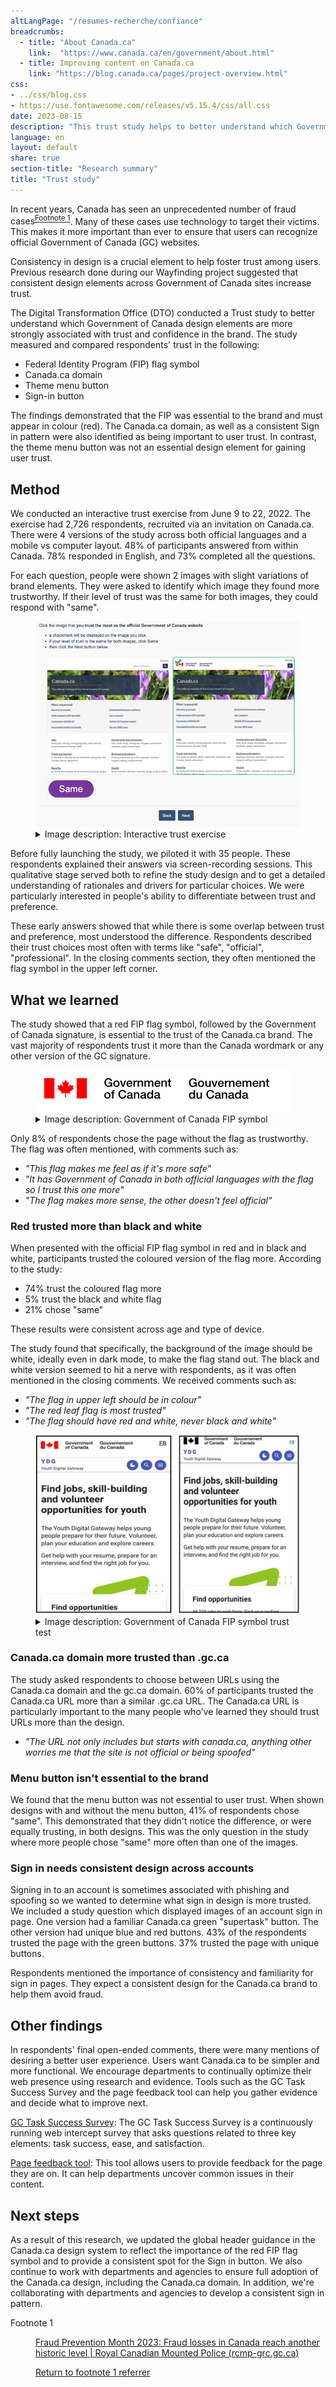 ```yaml
---
altLangPage: "/resumes-recherche/confiance"
breadcrumbs:
  - title: "About Canada.ca"
    link:  "https://www.canada.ca/en/government/about.html"
  - title: Improving content on Canada.ca
    link: "https://blog.canada.ca/pages/project-overview.html"
css:
- ../css/blog.css
- https://use.fontawesome.com/releases/v5.15.4/css/all.css
date: 2023-08-15
description: "This trust study helps to better understand which Government of Canada design elements are more strongly associated with trust and confidence in the brand"
language: en
layout: default
share: true
section-title: "Research summary"
title: "Trust study"
---
```

<p>In recent years, Canada has seen an unprecedented number of fraud <span class="nowrap">cases<sup id="fn1-rf"><a class="fn-lnk" href="#fn1"><span class="wb-inv">Footnote </span>1</a></sup></span>. Many of these cases use technology to target their victims. This makes it more important than ever to ensure that users can recognize official Government of Canada (GC) websites.</p>
<p>Consistency in design is a crucial element to help foster trust among users. Previous research done during our Wayfinding project suggested that consistent design elements across Government of Canada sites increase trust.</p>
<p>The Digital Transformation Office (DTO) conducted a Trust study to better understand which Government of Canada design elements are more strongly associated with trust and confidence in the brand. The study measured and compared respondents' trust in the following:</p>
<ul>
  <li>Federal Identity Program (FIP) flag symbol</li>
  <li>Canada.ca domain</li>
  <li>Theme menu button</li>
  <li>Sign-in button</li>
</ul>
<p>The findings demonstrated that the FIP was essential to the brand and must appear in colour (red). The Canada.ca domain, as well as a consistent Sign in pattern were also identified as being important to user trust.  In contrast, the theme menu button was not an essential design element for gaining user trust.</p>
<h2 id="method">Method</h2>
<p>We conducted an interactive trust exercise from June 9 to 22, 2022. The exercise had 2,726 respondents, recruited via an invitation on Canada.ca. There were 4 versions of the study across both official languages and a mobile vs computer layout. 48% of participants answered from within Canada. 78% responded in English, and 73% completed all the questions.</p>
<p>For each question, people were shown 2 images with slight variations of brand elements. They were asked to identify which image they found more trustworthy. If their level of trust was the same for both images, they could respond with "same".</p>
<div class="row">
  <div class="mrgn-tp-lg mrgn-bttm-md col-md-8">
    <figure class="gc-complex-img" role="group"> <img alt="Screenshot of an interactive trust exercise" src="../images/trust-en.png" class="img-responsive" />
      <figcaption>
        <details>
          <summary>Image description: Interactive trust exercise</summary>
          <p class="mrgn-tp-lg">A sample of the survey experience for respondents using a desktop computer. Two similar Canada.ca webpages are displayed side-by-side. The survey tells the user to click the image that they trust the most as the official Government of Canada website. If they trust them equally, the user is instructed to click "same".</p>
        </details>
      </figcaption>
    </figure>
  </div>
</div>
<p>Before fully launching the study, we piloted it with 35 people. These respondents explained their answers via screen-recording sessions. This qualitative stage served both to refine the study design and to get a detailed understanding of rationales and drivers for particular choices. We were particularly interested in people's ability to differentiate between trust and preference.</p>
<p>These early answers showed that while there is some overlap between trust and preference, most understood the difference. Respondents described their trust choices most often with terms like "safe", "official", "professional". In the closing comments section, they often mentioned the flag symbol in the upper left corner.</p>
<h2 id="what-we-learned">What we learned</h2>
<p>The study showed that a red FIP flag symbol, followed by the Government of Canada signature, is essential to the trust of the Canada.ca brand. The vast majority of respondents trust it more than the Canada wordmark or any other version of the GC signature.</p>
<div class="row">
  <div class="mrgn-tp-lg mrgn-bttm-md col-md-8">
    <figure class="gc-complex-img" role="group"> <img alt="Screenshot of Government of Canada FIP symbol" src="../images/fip-en.png" class="img-responsive" />
      <figcaption>
        <details>
          <summary>Image description: Government of Canada FIP symbol</summary>
          <p class="mrgn-tp-lg">The study found that the version of the FIP that pairs the red flag with black text was the most trusted element.</p>
        </details>
      </figcaption>
    </figure>
  </div>
</div>
<p>Only 8% of respondents chose the page without the flag as trustworthy. The flag was often mentioned, with comments such as:</p>
<ul>
  <li><em>"This flag makes me feel as if it's more safe"</em></li>
  <li><em>"It has Government of Canada in both official languages with the flag so I trust this one more"</em></li>
  <li><em>"The flag makes more sense, the other doesn't feel official"</em></li>
</ul>
<h3 id="red-trusted-more-than-black-and-white">Red trusted more than black and white</h3>
<p>When presented with the official FIP flag symbol in red and in black and white, participants trusted the coloured version of the flag more. According to the study:</p>
<ul>
  <li>74% trust the coloured flag more</li>
  <li>5% trust the black and white flag</li>
  <li>21% chose "same"</li>
</ul>  
<p>These results were consistent across age and type of device.</p>
<p>The study found that specifically, the background of the image should be white, ideally even in dark mode, to make the flag stand out. The black and white version seemed to hit a nerve with respondents, as it was often mentioned in the closing comments. We received comments such as:</p>
<ul>
  <li><em>"The flag in upper left should be in colour"</em></li>
  <li><em>"The red leaf flag is most trusted"</em></li>
  <li><em>"The flag should have red and white, never black and white"</em></li>
</ul>

<div class="row">
  <div class="mrgn-tp-lg mrgn-bttm-md col-md-8">
    <figure class="gc-complex-img" role="group"> <img alt="Screenshot of Government of Canada FIP symbol test" src="../images/ydg-en.png" class="img-responsive" />
      <figcaption>
        <details>
          <summary>Image description: Government of Canada FIP symbol trust test</summary>
          <p class="mrgn-tp-lg">On the left, a page related to jobs for youth displays the colour version of the FIP flag symbol. On the right, the same page displays the symbol in black and white.</p>
        </details>
      </figcaption>
    </figure>
  </div>
</div>
<h3 id="canadaca-domain-more-trusted-than-gcca">Canada.ca domain more trusted than .gc.ca</h3>
<p>The study asked respondents to choose between URLs using the Canada.ca domain and the gc.ca domain. 60% of participants trusted the Canada.ca URL more than a similar .gc.ca URL. The Canada.ca URL is particularly important to the many people who've learned they should trust URLs more than the design.</p>
<ul>
  <li><em>"The URL not only includes but starts with canada.ca, anything other worries me that the site is not official or being spoofed"</em></li>
</ul>
<h3 id="menu-button-isnt-essential-to-the-brand">Menu button isn't essential to the brand</h3>
<p>We found that the menu button was not essential to user trust. When shown designs with and without the menu button, 41% of respondents chose "same". This demonstrated that they didn't notice the difference, or were equally trusting, in both designs. This was the only question in the study where more people chose "same" more often than one of the images.</p>
<h3 id="sign-in-needs-consistent-design-across-accounts">Sign in needs consistent design across accounts</h3>
<p>Signing in to an account is sometimes associated with phishing and spoofing so we wanted to determine what sign in design is more trusted. We included a study question which displayed images of an account sign in page. One version had a familiar Canada.ca green "supertask" button. The other version had unique blue and red buttons. 43% of the respondents trusted the page with the green buttons. 37% trusted the page with unique buttons.</p>
<p>Respondents mentioned the importance of consistency and familiarity for sign in pages. They expect a consistent design for the Canada.ca brand to help them avoid fraud.</p>
<h2 id="other-findings">Other findings</h2>
<p>In respondents' final open-ended comments, there were many mentions of desiring a better user experience. Users want Canada.ca to be simpler and more functional. We encourage departments to continually optimize their web presence using research and evidence. Tools such as the GC Task Success Survey and the page feedback tool can help you gather evidence and decide what to improve next.</p>
<p><a href="https://design.canada.ca/survey/index.html">GC Task Success Survey</a>: The GC Task Success Survey is a continuously running web intercept survey that asks questions related to three key elements: task success, ease, and satisfaction.</p>
<p><a href="https://design.canada.ca/continuous-improvement/monitoring/feedback.html">Page feedback tool</a>: This tool allows users to provide feedback for the page they are on. It can help departments uncover common issues in their content.</p>
<h2 id="next-steps">Next steps</h2>
<p>As a result of this research, we updated the global header guidance in the Canada.ca design system to reflect the importance of the red FIP flag symbol and to provide a consistent spot for the Sign in button. We also continue to work with departments and agencies to ensure full adoption of the Canada.ca design, including the Canada.ca domain. In addition, we're collaborating with departments and agencies to develop a consistent sign in pattern.</p>
<div class="row">
  <div class="mrgn-tp-md mrgn-bttm-lg col-md-8">
    <div class="wb-fnote" role="note">
      <dl>
        <dt>Footnote 1</dt>
        <dd id="fn1">
          <p><a href="https://www.rcmp-grc.gc.ca/en/news/2023/fraud-prevention-month-2023-fraud-losses-canada-reach-historic-level">Fraud Prevention Month 2023: Fraud losses in Canada reach another historic level | Royal Canadian Mounted Police (rcmp-grc.gc.ca)</a></p>
          <p class="fn-rtn"><a href="#fn1"><span class="wb-inv">Return to footnote </span>1<span class="wb-inv"> referrer</span></a></p>
        </dd>
      </dl>
    </div>
  </div>
</div>
